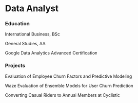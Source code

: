# Data Analyst

### Education
International Business, BSc

General Studies, AA

Google Data Analytics Advanced Certification

### Projects
Evaluation of Employee Churn Factors and Predictive Modeling

Waze Evaluation of Ensemble Models for User Churn Prediction

Converting Casual Riders to Annual Members at Cyclistic
